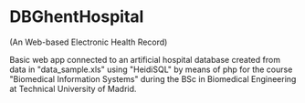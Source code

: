 ﻿# DBGhentHospital
(An Web-based Electronic Health Record)

Basic web app connected to an artificial hospital database created from data in "data_sample.xls" using "HeidiSQL" by means of php for the course "Biomedical Information Systems" during the BSc in Biomedical Engineering at Technical University of Madrid.
